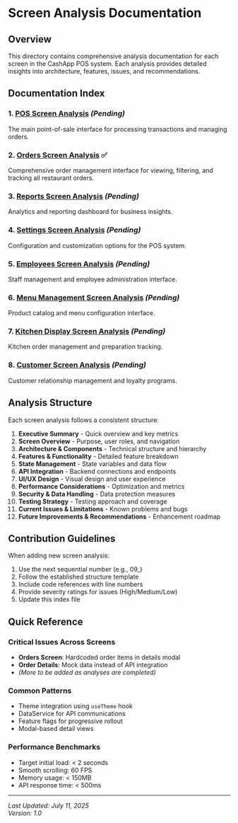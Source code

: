 # Screen Analysis Documentation

## Overview
This directory contains comprehensive analysis documentation for each screen in the CashApp POS system. Each analysis provides detailed insights into architecture, features, issues, and recommendations.

## Documentation Index

### 1. [POS Screen Analysis](./01_POS_SCREEN_ANALYSIS.md) *(Pending)*
The main point-of-sale interface for processing transactions and managing orders.

### 2. [Orders Screen Analysis](./02_ORDERS_SCREEN_ANALYSIS.md) ✅
Comprehensive order management interface for viewing, filtering, and tracking all restaurant orders.

### 3. [Reports Screen Analysis](./03_REPORTS_SCREEN_ANALYSIS.md) *(Pending)*
Analytics and reporting dashboard for business insights.

### 4. [Settings Screen Analysis](./04_SETTINGS_SCREEN_ANALYSIS.md) *(Pending)*
Configuration and customization options for the POS system.

### 5. [Employees Screen Analysis](./05_EMPLOYEES_SCREEN_ANALYSIS.md) *(Pending)*
Staff management and employee administration interface.

### 6. [Menu Management Screen Analysis](./06_MENU_SCREEN_ANALYSIS.md) *(Pending)*
Product catalog and menu configuration interface.

### 7. [Kitchen Display Screen Analysis](./07_KITCHEN_SCREEN_ANALYSIS.md) *(Pending)*
Kitchen order management and preparation tracking.

### 8. [Customer Screen Analysis](./08_CUSTOMER_SCREEN_ANALYSIS.md) *(Pending)*
Customer relationship management and loyalty programs.

## Analysis Structure

Each screen analysis follows a consistent structure:

1. **Executive Summary** - Quick overview and key metrics
2. **Screen Overview** - Purpose, user roles, and navigation
3. **Architecture & Components** - Technical structure and hierarchy
4. **Features & Functionality** - Detailed feature breakdown
5. **State Management** - State variables and data flow
6. **API Integration** - Backend connections and endpoints
7. **UI/UX Design** - Visual design and user experience
8. **Performance Considerations** - Optimization and metrics
9. **Security & Data Handling** - Data protection measures
10. **Testing Strategy** - Testing approach and coverage
11. **Current Issues & Limitations** - Known problems and bugs
12. **Future Improvements & Recommendations** - Enhancement roadmap

## Contribution Guidelines

When adding new screen analysis:
1. Use the next sequential number (e.g., 09_)
2. Follow the established structure template
3. Include code references with line numbers
4. Provide severity ratings for issues (High/Medium/Low)
5. Update this index file

## Quick Reference

### Critical Issues Across Screens
- **Orders Screen**: Hardcoded order items in details modal
- **Order Details**: Mock data instead of API integration
- *(More to be added as analyses are completed)*

### Common Patterns
- Theme integration using `useTheme` hook
- DataService for API communications
- Feature flags for progressive rollout
- Modal-based detail views

### Performance Benchmarks
- Target initial load: < 2 seconds
- Smooth scrolling: 60 FPS
- Memory usage: < 150MB
- API response time: < 500ms

---

*Last Updated: July 11, 2025*  
*Version: 1.0*